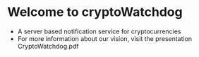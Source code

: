 # Welcome to cryptoWatchdog
* A server based notification service for cryptocurrencies
* For more information about our vision, visit the presentation CryptoWatchdog.pdf
